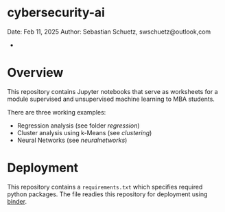 # cybersecurity-ai

Date: Feb 11, 2025
Author: Sebastian Schuetz, swschuetz@outlook,com

-

# Overview
This repository contains Jupyter notebooks that serve as worksheets for a module supervised and unsupervised machine learning to MBA students.

There are three working examples:

 - Regression analysis (see folder *regression*)
 - Cluster analysis using k-Means (see *clustering*)
 - Neural Networks (see *neuralnetworks*)

# Deployment
This repository contains a `requirements.txt` which specifies required python packages. The file readies this repository for deployment using [binder](mybinder.org).

 